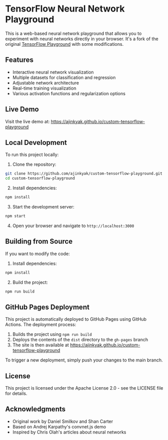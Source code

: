 # TensorFlow Neural Network Playground

This is a web-based neural network playground that allows you to experiment with neural networks directly in your browser. It's a fork of the original [TensorFlow Playground](https://github.com/tensorflow/playground) with some modifications.

## Features

- Interactive neural network visualization
- Multiple datasets for classification and regression
- Adjustable network architecture
- Real-time training visualization
- Various activation functions and regularization options

## Live Demo

Visit the live demo at: https://ajinkyak.github.io/custom-tensorflow-playground

## Local Development

To run this project locally:

1. Clone the repository:
```bash
git clone https://github.com/ajinkyak/custom-tensorflow-playground.git
cd custom-tensorflow-playground
```

2. Install dependencies:
```bash
npm install
```

3. Start the development server:
```bash
npm start
```

4. Open your browser and navigate to `http://localhost:3000`

## Building from Source

If you want to modify the code:

1. Install dependencies:
```bash
npm install
```

2. Build the project:
```bash
npm run build
```

## GitHub Pages Deployment

This project is automatically deployed to GitHub Pages using GitHub Actions. The deployment process:

1. Builds the project using `npm run build`
2. Deploys the contents of the `dist` directory to the `gh-pages` branch
3. The site is then available at https://ajinkyak.github.io/custom-tensorflow-playground

To trigger a new deployment, simply push your changes to the main branch.

## License

This project is licensed under the Apache License 2.0 - see the LICENSE file for details.

## Acknowledgments

- Original work by Daniel Smilkov and Shan Carter
- Based on Andrej Karpathy's convnet.js demo
- Inspired by Chris Olah's articles about neural networks
